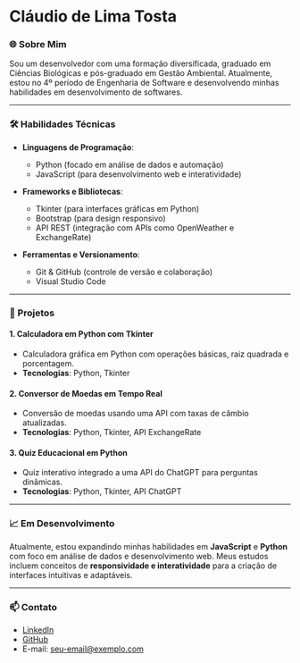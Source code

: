 # Cláudio de Lima Tosta

### 🌐 Sobre Mim
Sou um desenvolvedor com uma formação diversificada, graduado em Ciências Biológicas e pós-graduado em Gestão Ambiental. Atualmente, estou no 4º período de Engenharia de Software e desenvolvendo minhas habilidades em desenvolvimento de softwares.

---

### 🛠️ Habilidades Técnicas

- **Linguagens de Programação**:
  - Python (focado em análise de dados e automação)
  - JavaScript (para desenvolvimento web e interatividade)

- **Frameworks e Bibliotecas**:
  - Tkinter (para interfaces gráficas em Python)
  - Bootstrap (para design responsivo)
  - API REST (integração com APIs como OpenWeather e ExchangeRate)

- **Ferramentas e Versionamento**:
  - Git & GitHub (controle de versão e colaboração)
  - Visual Studio Code

---

### 📂 Projetos

#### 1. **Calculadora em Python com Tkinter**
   - Calculadora gráfica em Python com operações básicas, raiz quadrada e porcentagem.
   - **Tecnologias**: Python, Tkinter

#### 2. **Conversor de Moedas em Tempo Real**
   - Conversão de moedas usando uma API com taxas de câmbio atualizadas.
   - **Tecnologias**: Python, Tkinter, API ExchangeRate

#### 3. **Quiz Educacional em Python**
   - Quiz interativo integrado a uma API do ChatGPT para perguntas dinâmicas.
   - **Tecnologias**: Python, Tkinter, API ChatGPT

---

### 📈 Em Desenvolvimento

Atualmente, estou expandindo minhas habilidades em **JavaScript** e **Python** com foco em análise de dados e desenvolvimento web. Meus estudos incluem conceitos de **responsividade e interatividade** para a criação de interfaces intuitivas e adaptáveis.

---

### 📫 Contato

- [LinkedIn](https://www.linkedin.com/in/seu-nome)
- [GitHub](https://github.com/seu-nome)
- E-mail: seu-email@exemplo.com

